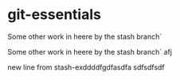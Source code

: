 # git-essentials

Some other work in heere by the stash branch`

Some other work in heere by the stash branch` afj


new line from stash-exddddfgdfasdfa                  sdfsdfsdf
